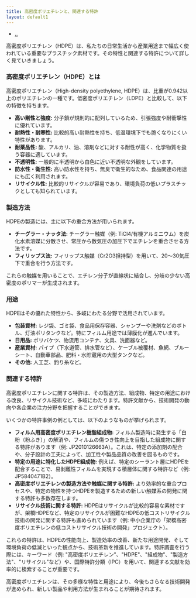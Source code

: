 ```yaml
---
title: 高密度ポリエチレンと、関連する特許
layout: default1
---
```

- [..](..)

高密度ポリエチレン（HDPE）は、私たちの日常生活から産業用途まで幅広く使われている重要なプラスチック素材です。その特性と関連する特許について詳しく見ていきましょう。

### 高密度ポリエチレン（HDPE）とは

高密度ポリエチレン（High-density polyethylene, HDPE）は、比重が0.942以上のポリエチレンの一種です。低密度ポリエチレン（LDPE）と比較して、以下の特徴を持ちます。

* **高い剛性と強度:** 分子鎖が規則的に配列しているため、引張強度や耐衝撃性に優れています。
* **耐熱性・耐寒性:** 比較的高い耐熱性を持ち、低温環境下でも脆くなりにくい特性があります。
* **耐薬品性:** 酸、アルカリ、油、溶剤などに対する耐性が高く、化学物質を扱う容器に適しています。
* **不透明性:** 一般的に半透明から白色に近い不透明な外観をしています。
* **防水性・衛生性:** 高い防水性を持ち、無臭で衛生的なため、食品関連の用途にも広く利用されます。
* **リサイクル性:** 比較的リサイクルが容易であり、環境負荷の低いプラスチックとしても知られています。

### 製造方法

HDPEの製造には、主に以下の重合方法が用いられます。

* **チーグラー・ナッタ法:** チーグラー触媒（例: TiCl4/有機アルミニウム）を炭化水素溶媒に分散させ、常圧から数気圧の加圧下でエチレンを重合させる方法です。
* **フィリップス法:** フィリップス触媒（Cr2O3担持型）を用いて、20〜30気圧下で重合を行う方法です。

これらの触媒を用いることで、エチレン分子が直線状に結合し、分岐の少ない高密度のポリマーが生成されます。

### 用途

HDPEはその優れた特性から、多岐にわたる分野で活用されています。

* **包装資材:** レジ袋、ゴミ袋、食品用保存容器、シャンプーや洗剤などのボトル、灯油ポリタンクなど。特にフィルム用途では薄膜化が進んでいます。
* **日用品:** ポリバケツ、物流用コンテナ、文具、洗面器など。
* **産業資材:** パイプ（下水道管、排水管など）、ケーブル被覆材、魚網、ブルーシート、自動車部品、肥料・水貯蔵用の大型タンクなど。
* **その他:** 人工芝、釣り糸など。

### 関連する特許

高密度ポリエチレンに関する特許は、その製造方法、組成物、特定の用途における改良、リサイクル技術など、多岐にわたります。特許文献から、技術開発の動向や各企業の注力分野を把握することができます。

いくつかの特許事例の例としては、以下のようなものが挙げられます。

* **フィルム用高密度ポリエチレン樹脂組成物:** フィルム製造時に発生する「白粉（粉ふき）」の解消や、フィルムの傷つき性向上を目指した組成物に関する特許があります（例: JP2010126663A）。これは、特定の添加剤の配合や、分子設計の工夫によって、加工性や製品品質の改善を図るものです。
* **特定の用途に特化したHDPE組成物:** 例えば、特定のシーラント層にHDPEを配合することで、易剥離性フィルムを実現する積層体に関する特許など（例: JP5840471B2）。
* **高密度ポリエチレンの製造方法や触媒に関する特許:** より効率的な重合プロセスや、特定の物性を持つHDPEを製造するための新しい触媒系の開発に関する特許も多数存在します。
* **リサイクル技術に関する特許:** HDPEはリサイクルが比較的容易な素材ですが、架橋HDPEなど、特定のリサイクルが困難なHDPEの低コストリサイクル技術の開発に関する特許も進められています（例: 中小企業庁の「架橋高密度ポリエチレンの低コストリサイクル技術の開発」プロジェクト）。

これらの特許は、HDPEの性能向上、製造効率の改善、新たな用途開発、そして環境負荷の低減といった観点から、技術革新を推進しています。特許調査を行う際には、キーワード（例: "高密度ポリエチレン"、"HDPE"、"組成物"、"製造方法"、"リサイクル"など）や、国際特許分類（IPC）を用いて、関連する文献を効率的に検索することが重要です。

高密度ポリエチレンは、その多様な特性と用途により、今後もさらなる技術開発が進められ、新しい製品や利用方法が生まれることが期待されます。

